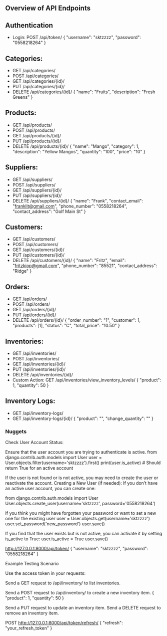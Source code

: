 ## Overview of API Endpoints

## Authentication
- Login: POST /api/token/
{
    "username": "sktzzzz",
    "password": "0558218264"
}

## Categories:
- GET /api/categories/
- POST /api/categories/
- GET /api/categories/{id}/
- PUT /api/categories/{id}/
- DELETE /api/categories/{id}/
{
  "name": "Fruits",
  "description": "Fresh Greens"
}


## Products:
- GET /api/products/
- POST /api/products/
- GET /api/products/{id}/
- PUT /api/products/{id}/
- DELETE /api/products/{id}/
{
  "name": "Mango",
  "category": 1,
  "description": "Yellow Mangos",
  "quantity": "100",
  "price": "10"
}


## Suppliers:
- GET /api/suppliers/
- POST /api/suppliers/
- GET /api/suppliers/{id}/
- PUT /api/suppliers/{id}/
- DELETE /api/suppliers/{id}/
{
   "name": "Frank",
   "contact_email": "franklit@gmail.com",
   "phone_number": "0558218264",
   "contact_address": "Golf Main St" 
}


## Customers:
- GET /api/customers/
- POST /api/customers/
- GET /api/customers/{id}/
- PUT /api/customers/{id}/
- DELETE /api/customers/{id}/
{
    "name": "Fritz",
    "email": "fritzkiop@gmail.com",
    "phone_number": "85521",
    "contact_address": "Ridge"
}


## Orders:
- GET /api/orders/
- POST /api/orders/
- GET /api/orders/{id}/
- PUT /api/orders/{id}/
- DELETE /api/orders/{id}/
{
    "order_number": "1",
    "customer": 1,  
    "products": [1], 
    "status": "C",
    "total_price": "10.50"
}


## Inventories:
- GET /api/inventories/
- POST /api/inventories/
- GET /api/inventories/{id}/
- PUT /api/inventories/{id}/
- DELETE /api/inventories/{id}/
- Custom Action: GET /api/inventories/view_inventory_levels/
{
    "product": 1,
    "quantity": 50
}


## Inventory Logs:
- GET /api/inventory-logs/
- GET /api/inventory-logs/{id}/
{
    "product": "",
    "change_quantity": ""
}


### Nuggets
Check User Account Status:

Ensure that the user account you are trying to authenticate is active.
from django.contrib.auth.models import User
user = User.objects.filter(username='sktzzzz').first()
print(user.is_active)  # Should return True for an active account

If the user is not found or is not active, you may need to create the user or reactivate the account.
Creating a New User (if needed): If you don’t have an active user account, you can create one:

from django.contrib.auth.models import User
User.objects.create_user(username='sktzzzz', password='0558218264')

If you think you might have forgotten your password or want to set a new one for the existing user
user = User.objects.get(username='sktzzzz')
user.set_password('new_password')
user.save()

If you find that the user exists but is not active, you can activate it by setting is_active to True:
user.is_active = True
user.save()


http://127.0.0.1:8000/api/token/
{
    "username": "sktzzzz",
    "password": "0558218264"
}


Example Testing Scenario

Use the access token in your requests:

Send a GET request to /api/inventory/ to list inventories.

Send a POST request to /api/inventory/ to create a new inventory item.
{
  "product": 1,
  "quantity": 50
}

Send a PUT request to update an inventory item.
Send a DELETE request to remove an inventory item.


POST http://127.0.0.1:8000/api/token/refresh/
{
    "refresh": "your_refresh_token"
}
